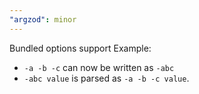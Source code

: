 ```yaml
---
"argzod": minor
---
```


Bundled options support
Example:

- `-a -b -c` can now be written as `-abc`
- `-abc value` is parsed as `-a -b -c value`.
